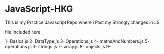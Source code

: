 # JavaScript-HKG

This is my Practice Javascript Repo where i Post my Strongly changes in JS

file Included here:

1- Basics.js
2- DataType.js
3- Operations.js
4- mathsAndNumbers.js
5- operations.js
6- strings.js
7- array.js
8- objects.js
9- 